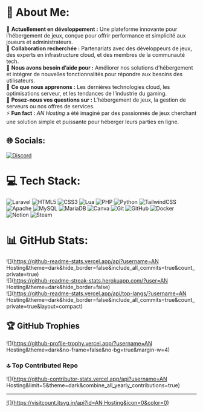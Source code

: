 # 💫 About Me:
🔭 **Actuellement en développement :** Une plateforme innovante pour l’hébergement de jeux, conçue pour offrir performance et simplicité aux joueurs et administrateurs.  <br>👯 **Collaboration recherchée :** Partenariats avec des développeurs de jeux, des experts en infrastructure cloud, et des membres de la communauté tech.  <br>🤝 **Nous avons besoin d’aide pour :** Améliorer nos solutions d’hébergement et intégrer de nouvelles fonctionnalités pour répondre aux besoins des utilisateurs.  <br>🌱 **Ce que nous apprenons :** Les dernières technologies cloud, les optimisations serveur, et les tendances de l’industrie du gaming.  <br>💬 **Posez-nous vos questions sur :** L’hébergement de jeux, la gestion de serveurs ou nos offres de services.  <br>⚡ **Fun fact :** *AN Hosting* a été imaginé par des passionnés de jeux cherchant une solution simple et puissante pour héberger leurs parties en ligne.  


## 🌐 Socials:
[![Discord](https://img.shields.io/badge/Discord-%237289DA.svg?logo=discord&logoColor=white)](https://discord.gg/ZBYYVTsPbe) 

# 💻 Tech Stack:
![Laravel](https://img.shields.io/badge/laravel-%23FF2D20.svg?style=plastic&logo=laravel&logoColor=white) ![HTML5](https://img.shields.io/badge/html5-%23E34F26.svg?style=plastic&logo=html5&logoColor=white) ![CSS3](https://img.shields.io/badge/css3-%231572B6.svg?style=plastic&logo=css3&logoColor=white) ![Lua](https://img.shields.io/badge/lua-%232C2D72.svg?style=plastic&logo=lua&logoColor=white) ![PHP](https://img.shields.io/badge/php-%23777BB4.svg?style=plastic&logo=php&logoColor=white) ![Python](https://img.shields.io/badge/python-3670A0?style=plastic&logo=python&logoColor=ffdd54) ![TailwindCSS](https://img.shields.io/badge/tailwindcss-%2338B2AC.svg?style=plastic&logo=tailwind-css&logoColor=white) ![Apache](https://img.shields.io/badge/apache-%23D42029.svg?style=plastic&logo=apache&logoColor=white) ![MySQL](https://img.shields.io/badge/mysql-4479A1.svg?style=plastic&logo=mysql&logoColor=white) ![MariaDB](https://img.shields.io/badge/MariaDB-003545?style=plastic&logo=mariadb&logoColor=white) ![Canva](https://img.shields.io/badge/Canva-%2300C4CC.svg?style=plastic&logo=Canva&logoColor=white) ![Git](https://img.shields.io/badge/git-%23F05033.svg?style=plastic&logo=git&logoColor=white) ![GitHub](https://img.shields.io/badge/github-%23121011.svg?style=plastic&logo=github&logoColor=white) ![Docker](https://img.shields.io/badge/docker-%230db7ed.svg?style=plastic&logo=docker&logoColor=white) ![Notion](https://img.shields.io/badge/Notion-%23000000.svg?style=plastic&logo=notion&logoColor=white) ![Steam](https://img.shields.io/badge/steam-%23000000.svg?style=plastic&logo=steam&logoColor=white)
# 📊 GitHub Stats:
![](https://github-readme-stats.vercel.app/api?username=AN Hosting&theme=dark&hide_border=false&include_all_commits=true&count_private=true)<br/>
![](https://github-readme-streak-stats.herokuapp.com/?user=AN Hosting&theme=dark&hide_border=false)<br/>
![](https://github-readme-stats.vercel.app/api/top-langs/?username=AN Hosting&theme=dark&hide_border=false&include_all_commits=true&count_private=true&layout=compact)

## 🏆 GitHub Trophies
![](https://github-profile-trophy.vercel.app/?username=AN Hosting&theme=dark&no-frame=false&no-bg=true&margin-w=4)

### 🔝 Top Contributed Repo
![](https://github-contributor-stats.vercel.app/api?username=AN Hosting&limit=5&theme=dark&combine_all_yearly_contributions=true)

---
[![](https://visitcount.itsvg.in/api?id=AN Hosting&icon=0&color=0)](https://visitcount.itsvg.in)

<!-- Proudly created with GPRM ( https://gprm.itsvg.in ) -->
